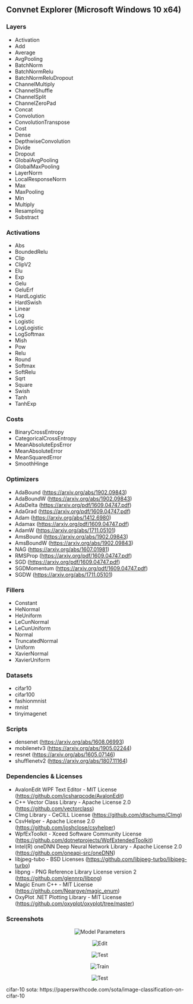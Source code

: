 ## Convnet Explorer (Microsoft Windows 10 x64)

### Layers
* Activation
* Add
* Average
* AvgPooling
* BatchNorm
* BatchNormRelu
* BatchNormReluDropout
* ChannelMultiply
* ChannelShuffle
* ChannelSplit
* ChannelZeroPad
* Concat
* Convolution
* ConvolutionTranspose
* Cost
* Dense
* DepthwiseConvolution
* Divide
* Dropout
* GlobalAvgPooling
* GlobalMaxPooling
* LayerNorm
* LocalResponseNorm
* Max
* MaxPooling
* Min
* Multiply
* Resampling
* Substract

### Activations
* Abs
* BoundedRelu
* Clip
* ClipV2
* Elu
* Exp
* Gelu
* GeluErf
* HardLogistic
* HardSwish
* Linear
* Log
* Logistic
* LogLogistic
* LogSoftmax
* Mish
* Pow
* Relu
* Round
* Softmax
* SoftRelu
* Sqrt
* Square
* Swish
* Tanh
* TanhExp

### Costs
* BinaryCrossEntropy
* CategoricalCrossEntropy
* MeanAbsoluteEpsError
* MeanAbsoluteError
* MeanSquaredError
* SmoothHinge

### Optimizers
* AdaBound (https://arxiv.org/abs/1902.09843)
* AdaBoundW (https://arxiv.org/abs/1902.09843)
* AdaDelta (https://arxiv.org/pdf/1609.04747.pdf)
* AdaGrad (https://arxiv.org/pdf/1609.04747.pdf)
* Adam (https://arxiv.org/abs/1412.6980)
* Adamax (https://arxiv.org/pdf/1609.04747.pdf)
* AdamW (https://arxiv.org/abs/1711.05101)
* AmsBound  (https://arxiv.org/abs/1902.09843)
* AmsBoundW  (https://arxiv.org/abs/1902.09843)
* NAG (https://arxiv.org/abs/1607.01981)
* RMSProp (https://arxiv.org/pdf/1609.04747.pdf)
* SGD (https://arxiv.org/pdf/1609.04747.pdf)
* SGDMomentum (https://arxiv.org/pdf/1609.04747.pdf)
* SGDW (https://arxiv.org/abs/1711.05101)

### Fillers
* Constant
* HeNormal
* HeUniform
* LeCunNormal
* LeCunUniform
* Normal
* TruncatedNormal
* Uniform
* XavierNormal
* XavierUniform

### Datasets
* cifar10
* cifar100
* fashionmnist
* mnist
* tinyimagenet

### Scripts
* densenet (https://arxiv.org/abs/1608.06993)
* mobilenetv3 (https://arxiv.org/abs/1905.02244)
* resnet (https://arxiv.org/abs/1605.07146)
* shufflenetv2 (https://arxiv.org/abs/1807.11164)

### Dependencies & Licenses
* AvalonEdit WPF Text Editor - MIT License (https://github.com/icsharpcode/AvalonEdit)
* C++ Vector Class Library - Apache License 2.0 (https://github.com/vectorclass)
* CImg Library - CeCILL License (https://github.com/dtschump/CImg)
* CsvHelper - Apache License 2.0 (https://github.com/joshclose/csvhelper)
* WpfExToolkit - Xceed Software Community License (https://github.com/dotnetprojects/WpfExtendedToolkit)
* Intel(R) oneDNN Deep Neural Network Library - Apache License 2.0 (https://github.com/oneapi-src/oneDNN)
* libjpeg-tubo - BSD Licenses (https://github.com/libjpeg-turbo/libjpeg-turbo)
* libpng - PNG Reference Library License version 2 (https://github.com/glennrp/libpng)
* Magic Enum C++ - MIT License (https://github.com/Neargye/magic_enum)
* OxyPlot .NET Plotting Library - MIT License (https://github.com/oxyplot/oxyplot/tree/master)

### Screenshots
<p align="center"><img src="https://github.com/zamir1001/convnet/blob/main/model_parameters.png" alt="Model Parameters" title="Model Parameters"/></p>
<p align="center"><img src="https://github.com/zamir1001/convnet/blob/main/convnet_edit.png" alt="Edit" title="Edit"/></p>
<p align="center"><img src="https://github.com/zamir1001/convnet/blob/main/train_parameters.png" alt="Test" title="Parameters"/></p>
<p align="center"><img src="https://github.com/zamir1001/convnet/blob/main/convnet_train.png" alt="Train" title="Train"/></p>
<p align="center"><img src="https://github.com/zamir1001/convnet/blob/main/convnet_test.png" alt="Test" title="Test"/></p>
cifar-10 sota: https://paperswithcode.com/sota/image-classification-on-cifar-10